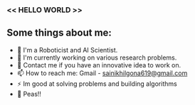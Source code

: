 ### << HELLO WORLD >>

## Some things about me:

- 🔭 I'm a Roboticist and AI Scientist.
- 🌱 I'm currently working on various research problems.
- 💬 Contact me if you have an innovative idea to work on.
- 📫 How to reach me: Gmail - sainikhilgona619@gmail.com
- ⚡ Im good at solving problems and building algorithms
- 🍻 Peas!!


